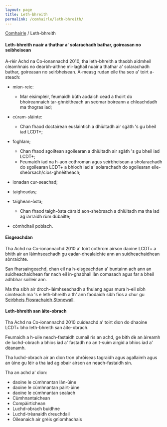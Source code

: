 ```yaml
---
layout: page
title: Leth-bhreith
permalink: /comhairle/leth-bhreith/
---
```

[Comhairle]({{site.baseurl}}/comhairle/) / Leth-bhreith  

#### Leth-bhreith nuair a thathar a' solarachadh bathar, goireasan no seibheisean  

A-rèir Achd na Co-ionannachd 2010, tha leth-bhreith a thaobh aidmheil cleamhnais no dearbh-aithne mì-laghail nuair a thathar a' solarachadh bathar, goireasan no seirbheisean. A-measg rudan eile tha seo a' toirt a-steach:  

*   mion-reic:
    *   Mar eisimpleir, feumaidh bùth aodaich cead a thoirt do bhoireannaich tar-ghnèitheach an seòmar boireann a chleachdadh ma thogras iad;  

*   cùram-slàinte:
    *   Chan fhaod doctairean euslaintich a dhiùltadh air sgàth 's gu bheil iad LCDT+;  

*   foghlam;
    *   Chan fhaod sgoiltean sgoilearan a dhiùltadh air sgàth 's gu bheil iad LCDT+;
    *   Feumaidh iad na h-aon cothroman agus seirbheisean a sholarachadh do sgoilearan LCDT+ a bhiodh iad a' solarachadh do sgoilearan eile-sheòrsach/cios-ghnèitheach;
*   ionadan cur-seachad;
*   taigheadas;
*   taighean-òsta;
    *   Chan fhaod taigh-òsta càraid aon-sheòrsach a dhiùltadh ma tha iad ag iarraidh rùm dùbailte;
*   còmhdhail poblach.

#### Eisgeachdan

Tha Achd na Co-ionannachd 2010 a' toirt cothrom airson daoine LCDT+ a bhith air an làimhseachadh gu eadar-dhealaichte ann an suidheachaidhean sònraichte.

San fharsaingeachd, chan eil na h-eisgeachdan a' buntainn ach ann an suidheachaidhean far nach eil in-ghabhail làn comasach agus far a bheil adhbhar soilleir ann.

Ma tha sibh air droch-làimhseachadh a fhulang agus mura h-eil sibh cinnteach ma 's e leth-bhreith a th' ann faodaidh sibh fios a chur gu [Seirbheis Fiosrachaidh Stonewall](https://www.stonewall.org.uk/contact-us-scotland).

#### Leth-bhreith san àite-obrach

Tha Achd na Co-ionannachd 2010 cuideachd a' toirt dìon do dhaoine LCDT+ bho leth-bhreith san àite-obrach.

Feumaidh a h-uile neach-fastaidh cumail ris an achd, ge bith dè an àireamh de luchd-obrach a bhios iad a' fastadh no an t-suim airgid a bhios iad a' dèanamh.

Tha luchd-obrach air an dìon tron phròiseas tagraidh agus agallaimh agus an ùine gu lèir a tha iad ag obair airson an neach-fastaidh sin.

Tha an achd a' dìon:

*   daoine le cùmhnantan làn-ùine  
*   daoine le cùmhnantan pàirt-ùine
*   daoine le cùmhnantan sealach
*   Cùmhnantaichean
*   Compàirtichean
*   Luchd-obrach buidhne
*   Luchd-trèanaidh dreuchdail
*   Oileanaich air grèis gnìomhachais
